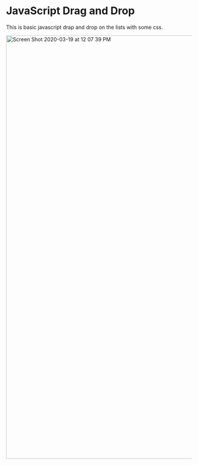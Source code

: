 # JavaScript Drag and Drop

This is basic javascript drap and drop on the lists with some css.

<img width="1149" alt="Screen Shot 2020-03-19 at 12 07 39 PM" src="https://user-images.githubusercontent.com/13806781/77088991-9f531d00-69db-11ea-8117-2461a9c3f8b9.png">

